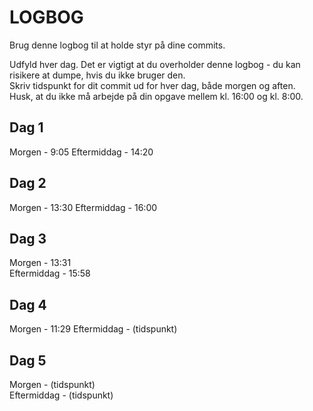 # LOGBOG

Brug denne logbog til at holde styr på dine commits.

Udfyld hver dag. Det er vigtigt at du overholder denne logbog - du kan risikere at dumpe, hvis du ikke bruger den.  
Skriv tidspunkt for dit commit ud for hver dag, både morgen og aften.  
Husk, at du ikke må arbejde på din opgave mellem kl. 16:00 og kl. 8:00.

## Dag 1

Morgen - 9:05 
Eftermiddag - 14:20

## Dag 2

Morgen - 13:30
Eftermiddag - 16:00

## Dag 3

Morgen - 13:31  
Eftermiddag - 15:58

## Dag 4

Morgen - 11:29 
Eftermiddag - (tidspunkt)

## Dag 5

Morgen - (tidspunkt)  
Eftermiddag - (tidspunkt)
